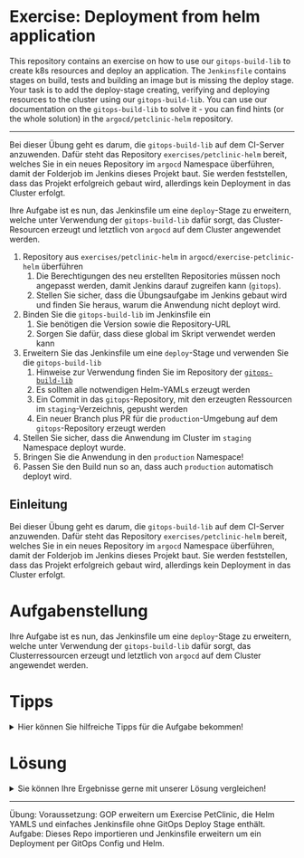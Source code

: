# Exercise: Deployment from helm application

This repository contains an exercise on how to use our `gitops-build-lib` to create k8s resources and deploy an application.
The `Jenkinsfile` contains stages on build, tests and building an image but is missing the deploy stage.
Your task is to add the deploy-stage creating, verifying and deploying resources to the cluster using our `gitops-build-lib`.
You can use our documentation on the `gitops-build-lib` to solve it - you can find hints (or the whole solution) in the `argocd/petclinic-helm` repository. 

---
Bei dieser Übung geht es darum, die `gitops-build-lib` auf dem CI-Server anzuwenden.
Dafür steht das Repository `exercises/petclinic-helm` bereit, welches Sie in ein neues Repository im
`argocd` Namespace überführen, damit der Folderjob im Jenkins dieses Projekt baut. Sie werden feststellen,
dass das Projekt erfolgreich gebaut wird, allerdings kein Deployment in das Cluster erfolgt.

Ihre Aufgabe ist es nun, das Jenkinsfile um eine `deploy`-Stage zu erweitern, welche unter Verwendung der `gitops-build-lib` dafür sorgt,
das Cluster-Resourcen erzeugt und letztlich von `argocd` auf dem Cluster angewendet werden.


1. Repository aus `exercises/petclinic-helm` in `argocd/exercise-petclinic-helm` überführen
   1. Die Berechtigungen des neu erstellten Repositories müssen noch angepasst werden, damit Jenkins darauf zugreifen kann (`gitops`).
   2. Stellen Sie sicher, dass die Übungsaufgabe im Jenkins gebaut wird und finden Sie heraus, warum die Anwendung nicht deployt wird.
2. Binden Sie die `gitops-build-lib` im Jenkinsfile ein
   1. Sie benötigen die Version sowie die Repository-URL
   2. Sorgen Sie dafür, dass diese global im Skript verwendet werden kann
3. Erweitern Sie das Jenkinsfile um eine `deploy`-Stage und verwenden Sie die `gitops-build-lib`
   1. Hinweise zur Verwendung finden Sie im Repository der [`gitops-build-lib`](http://localhost:9091/scm/repo/common/gitops-build-lib/readme#more-options)
   2. Es sollten alle notwendigen Helm-YAMLs erzeugt werden
   3. Ein Commit in das `gitops`-Repository, mit den erzeugten Ressourcen im `staging`-Verzeichnis, gepusht werden
   4. Ein neuer Branch plus PR für die `production`-Umgebung auf dem `gitops`-Repository erzeugt werden
4. Stellen Sie sicher, dass die Anwendung im Cluster im `staging` Namespace deployt wurde.
5. Bringen Sie die Anwendung in den `production` Namespace!
6. Passen Sie den Build nun so an, dass auch `production` automatisch deployt wird.

## Einleitung
Bei dieser Übung geht es darum, die `gitops-build-lib` auf dem CI-Server anzuwenden. 
Dafür steht das Repository `exercises/petclinic-helm` bereit, welches Sie in ein neues Repository im 
`argocd` Namespace überführen, damit der Folderjob im Jenkins dieses Projekt baut. Sie werden feststellen, 
dass das Projekt erfolgreich gebaut wird, allerdings kein Deployment in das Cluster erfolgt. 

# Aufgabenstellung

Ihre Aufgabe ist es nun, das Jenkinsfile um eine `deploy`-Stage zu erweitern, welche unter Verwendung der `gitops-build-lib` dafür sorgt,
das Clusterressourcen erzeugt und letztlich von `argocd` auf dem Cluster angewendet werden.



# Tipps

<details>

<summary>Hier können Sie hilfreiche Tipps für die Aufgabe bekommen!</summary>

* Der SCM-Manager bietet einen Import für Repositories
* Die Verwendung der CES-Build-Lib dient als Beispiel
* Die Dokumentation der [GitOps-Build-Lib]()

</details>

# Lösung

<details>

<summary>Sie können Ihre Ergebnisse gerne mit unserer Lösung vergleichen!</summary>

1. Verwenden Sie die Import-Funktion des SCM-Managers um ein Repository von einem Namespace in den anderen zu clonen. 
   1. Alternativ erzeugen Sie einen Dump und importieren diesen 


2. Einbinden der `gitops-build-lib`:
```groovy
String getGitOpsBuildLibRepo() { "${env.SCMM_URL}/repo/common/gitops-build-lib" }
String getGitOpsBuildLibVersion() { '0.1.3'}

gitOpsBuildLib = library(identifier: "gitops-build-lib@${gitOpsBuildLibVersion}",
    retriever: modernSCM([$class: 'GitSCMSource', remote: gitOpsBuildLibRepo, credentialsId: scmManagerCredentials])
).com.cloudogu.gitops.gitopsbuildlib

// define the variable outside of any scope to ensure its globally usable within the script
def gitOpsBuildLib
```

3. Erstellen Sie die notwendige Konfiguration für die Build-Lib als Map
   1. Die Build-Lib nutzt als Input eine Konfigurationsmap die sämtliche Inhalte und Abhängigkeiten spezifiziert.
      ```groovy
        def gitopsConfig = [
            # Inhalt der Map wird nachfolgend detailliert besprochen
         ]
      ```
   2. Beginnend mit dem SCM-Provider
      ```groovy
          scm: [
            provider     : 'SCMManager',
            credentialsId: 'scmm-user',
            baseUrl      : "${env.SCMM_URL}",
            repositoryUrl   : 'argocd/gitops',
          ],
      ```
   3. Anschließend werden generelle Konfigurationsparameter übergeben, z.B. Anwendungsname
      ```groovy
      cesBuildLibRepo: "${env.SCMM_URL}/repo/common/ces-build-lib/",
                        cesBuildLibVersion: '1.46.1',
                        cesBuildLibCredentialsId: 'scmm-user',
                        application: 'exercise-spring-petclinic-helm',
                        mainBranch: 'main',
                        gitopsTool: 'ARGO',
      ```
   4. Deployment Konfiguration:
      ```groovy
      deployments: [
                            sourcePath: 'k8s',
                            helm : [
                                repoType : 'GIT',
                                credentialsId : 'scmm-user',
                                repoUrl  : "${env.SCMM_URL}/repo/common/spring-boot-helm-chart-with-dependency",
                                updateValues  : [[fieldPath: "image.name", newValue: imageName]]
                            ]
                        ],
      ```
   5. Konfiguration der verschiedenen Stages:
      ```groovy
      stages: [
                                staging: [
                                        namespace: 'argocd-staging',
                                        deployDirectly: true ],
                                production: [
                                        namespace: 'argocd-production',
                                        deployDirectly: false ]
                        ]
      ```
4. Stellen Sie sicher, dass die Anwendung im Cluster deployt wurde
   `kubectl get pods -n argocd-staging`

5. Rufen Sie nun das `gitops`-Repository für ArgoCD auf und führen ein Review des PRs durch.
6. 

</details>



---------------------------------

Übung:
Voraussetzung: GOP erweitern um Exercise PetClinic, die Helm YAMLS und einfaches Jenkinsfile ohne GitOps Deploy Stage enthält.
Aufgabe: Dieses Repo importieren und Jenkinsfile erweitern um ein Deployment per GitOps Config und Helm.

